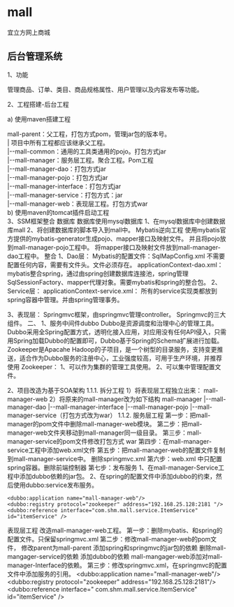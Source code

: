 # mall
宜立方网上商城  

##  后台管理系统

1、功能  

管理商品、订单、类目、商品规格属性、用户管理以及内容发布等功能。  

2、工程搭建-后台工程  

a)	使用maven搭建工程  

mall-parent：父工程，打包方式pom，管理jar包的版本号。  
    |           项目中所有工程都应该继承父工程。  
|--mall-common：通用的工具类通用的pojo。打包方式jar  
|--mall-manager：服务层工程。聚合工程。Pom工程  
|--mall-manager-dao：打包方式jar  
|--mall-manager-pojo：打包方式jar  
|--mall-manager-interface：打包方式jar  
|--mall-manager-service：打包方式：jar  
    |--mall-manager-web：表现层工程。打包方式war  
b)	使用maven的tomcat插件启动工程  
3、SSM框架整合
数据库
数据库使用mysql数据库
1、在mysql数据库中创建数据库mall
2、将创建数据库的脚本导入到mall中。
Mybatis逆向工程
使用mybatis官方提供的mybatis-generator生成pojo、mapper接口及映射文件。
并且将pojo放到mall-manager-pojo工程中。
将mapper接口及映射文件放到mall-manager-dao工程中。
整合
1、Dao层：
Mybatis的配置文件：SqlMapConfig.xml
不需要配置任何内容，需要有文件头。文件必须存在。
applicationContext-dao.xml：
mybatis整合spring，通过由spring创建数据库连接池，spring管理SqlSessionFactory、mapper代理对象。需要mybatis和spring的整合包。
2、Service层：
applicationContext-service.xml：
所有的service实现类都放到spring容器中管理。并由spring管理事务。

3、表现层：
Springmvc框架，由springmvc管理controller。
Springmvc的三大组件。
二、
1、服务中间件dubbo
Dubbo是资源调度和治理中心的管理工具。
Dubbo采用全Spring配置方式，透明化接入应用，对应用没有任何API侵入，只需用Spring加载Dubbo的配置即可，Dubbo基于Spring的Schema扩展进行加载。
Zookeeper是Apacahe Hadoop的子项目，是一个树型的目录服务，支持变更推送，适合作为Dubbo服务的注册中心，工业强度较高，可用于生产环境，并推荐使用
Zookeeper：
1、可以作为集群的管理工具使用。
2、可以集中管理配置文件。

2、项目改造为基于SOA架构
1.1.1.	拆分工程
1）将表现层工程独立出来：
mall-manager-web
2）将原来的mall-manager改为如下结构
mall-manager
   |--mall-manager-dao
   |--mall-manager-interface
   |--mall-manager-pojo
   |--mall-manager-service（打包方式改为war）
1.1.2.	服务层工程
第一步：把mall-manager的pom文件中删除mall-manager-web模块。
第二步：把mall-manager-web文件夹移动到mall-manager同一级目录。
第三步：mall-manager-service的pom文件修改打包方式
<packaging>war</packaging>
第四步：在mall-manager-service工程中添加web.xml文件
第五步：把mall-manager-web的配置文件复制到mall-manager-service中。
删除springmvc.xml
第六步：web.xml 中只配置spring容器。删除前端控制器
第七步：发布服务
1、在mall-manager-Service工程中添加dubbo依赖的jar包。
2、在spring的配置文件中添加dubbo的约束，然后使用dubbo:service发布服务。
<!-- 引用dubbo服务 -->
	<dubbo:application name="mall-manager-web"/>
	<dubbo:registry protocol="zookeeper" address="192.168.25.128:2181 "/>	
	<dubbo:reference interface="com.shm.mall.service.ItemService" id="itemService" />
表现层工程
改造mall-manager-web工程。
第一步：删除mybatis、和spring的配置文件。只保留springmvc.xml
第二步：修改mall-manager-web的pom文件，
修改parent为mall-parent
添加spring和springmvc的jar包的依赖
删除mall-mangager-service的依赖
添加dubbo的依赖
mall-mangager-web添加对mall-manager-Interface的依赖。
第三步：修改springmvc.xml，在springmvc的配置文件中添加服务的引用。
	<!-- 引用dubbo服务 -->
	<dubbo:application name="mall-manager-web"/>
	<dubbo:registry protocol="zookeeper" address="192.168.25.128:2181"/>	
	<dubbo:reference interface=" com.shm.mall.service.ItemService" id="itemService" />
